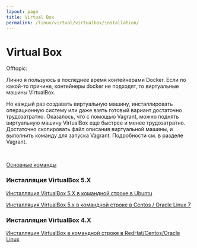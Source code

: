 ```yaml
---
layout: page
title: Virtual Box
permalink: /linux/virtual/virtualbox/installation/
---
```


# Virtual Box

Offtopic:

Лично я пользуюсь в последнее время контейнерами Docker. Если по какой-то причине, контейнеры docker не подходят, то виртуальные машины VirtualBox.

Но каждый раз создавать виртуальную машину, инсталлировать операционную систему или даже взять готовый вариант достаточно трудозатратно. Оказалось, что с помощью Vagrant, можно поднять виртуальную машину VirtualBox еще быстрее и менее трудозатратно. Достаточно скопировать файл описания виртуальной машины, и выполнить команду для запуска Vagrant. Подробности см. в разделе Vagrant.

<br/>

[Основные команды](/linux/virtual/virtualbox/commands/)


### Инсталляция VirtualBox 5.X

[Инсталляция VirtualBox 5.X в командной строке в Ubuntu](/linux/virtual/virtualbox/installation/ubuntu/14.04/)

[Инсталляция VirtualBox 5.x в командной строке в Centos / Oracle Linux 7](/linux/virtual/virtualbox/installation/centos/7/)

### Инсталляция VirtualBox 4.X

[Инсталляция VirtualBox в командной строке в RedHat/Centos/Oracle Linux](/linux/virtual/virtualbox/installation/centos/6/)
